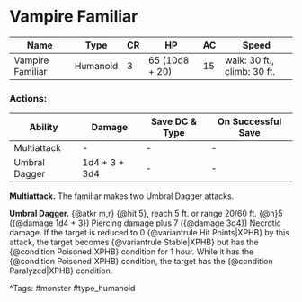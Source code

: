 # Vampire Familiar

| Name | Type | CR | HP | AC | Speed |
|------|------|----|----|----|-------|
| Vampire Familiar | Humanoid | 3 | 65 (10d8 + 20) | 15 | walk: 30 ft., climb: 30 ft. |

### Actions:

| Ability | Damage | Save DC & Type | On Successful Save |
|---------|--------|----------------|--------------------|
| Multiattack | - | - | - |
| Umbral Dagger | 1d4 + 3 + 3d4 | - | - |


**Multiattack.** The familiar makes two Umbral Dagger attacks.

**Umbral Dagger.** {@atkr m,r} {@hit 5}, reach 5 ft. or range 20/60 ft. {@h}5 ({@damage 1d4 + 3}) Piercing damage plus 7 ({@damage 3d4}) Necrotic damage. If the target is reduced to 0 {@variantrule Hit Points|XPHB} by this attack, the target becomes {@variantrule Stable|XPHB} but has the {@condition Poisoned|XPHB} condition for 1 hour. While it has the {@condition Poisoned|XPHB} condition, the target has the {@condition Paralyzed|XPHB} condition.

^Tags: #monster #type_humanoid